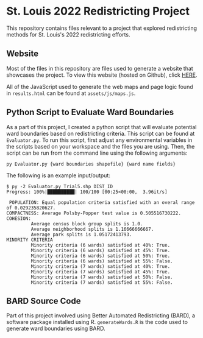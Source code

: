 # St. Louis 2022 Redistricting Project

This repository contains files relevant to a project that explored redistricting methods for St. Louis's 2022 redistricting efforts. 

## Website

Most of the files in this repository are files used to generate a website that showcases the project. To view this website (hosted on Github), click [HERE](https://austintolani.github.io/stlRedistricting/). 

All of the JavaScript used to generate the web maps and page logic found in `results.html` can be found at `assets/js/maps.js`. 

## Python Script to Evaluate Ward Boundaries

As a part of this project, I created a python script that will evaluate potential ward boundaries based on redistricting criteria. This script can be found at `Evaluator.py`. To run this script, first adjust any environmental variables in the scripts based on your workspace and the files you are using. Then, the script can be run from the command line using the following arguments:

```
py Evaluator.py {ward boundaries shapefile} {ward name fields}
```

The following is an example input/output:

```
$ py -2 Evaluator.py Trial5.shp DIST_ID
Progress: 100%|██████████| 100/100 [00:25<00:00,  3.96it/s]

 POPULATION: Equal population criteria satisfied with an overal range of 0.029235820627.
COMPACTNESS: Average Polsby-Popper test value is 0.505516730222.
COHESION:
         Average census block group splits is 1.0.
         Average neighborhood splits is 1.16666666667.
         Average park splits is 1.05172413793.
MINORITY CRITERIA
         Minority criteria (6 wards) satisfied at 40%: True.
         Minority criteria (6 wards) satisfied at 45%: True.
         Minority criteria (6 wards) satisfied at 50%: True.
         Minority criteria (6 wards) satisfied at 55%: False.
         Minority criteria (7 wards) satisfied at 40%: True.
         Minority criteria (7 wards) satisfied at 45%: True.
         Minority criteria (7 wards) satisfied at 50%: False.
         Minority criteria (7 wards) satisfied at 55%: False.
```

## BARD Source Code

Part of this project involved using Better Automated Redistricting (BARD), a software package installed using R. `generateWards.R` is the code used to generate ward boundaries using BARD. 